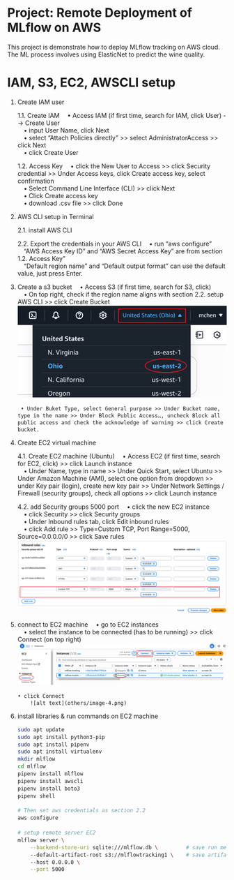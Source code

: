Project: Remote Deployment of MLflow on AWS
===========================================
This project is demonstrate how to deploy MLflow tracking on AWS cloud. The ML process involves using ElasticNet to predict the wine quality.

IAM, S3, EC2, AWSCLI setup
==========================
1.  Create IAM user
       
    1.1. Create IAM
         &emsp;• Access IAM (if first time, search for IAM, click User) -->  Create User  </br>
         &emsp;• input User Name, click Next </br>
         &emsp;• select “Attach Policies directly” >>  select AdministratorAccess >> click Next </br>
         &emsp;• click Create User

    1.2. Access Key
         &emsp;• click the New User to Access >> click Security credential >> Under Access keys, click Create access key, select confirmation </br>
         &emsp;• Select Command Line Interface (CLI) >> click Next </br>
         &emsp;• Click Create access key </br>
         &emsp;• download .csv file >> click Done
       
2.  AWS CLI setup in Terminal

    2.1. install AWS CLI

    2.2. Export the credentials in your AWS CLI
         &emsp;• run “aws configure”
            &emsp;“AWS Access Key ID” and “AWS Secret Access Key” are from section 1.2. Access Key” </br>
            &emsp;“Default region name” and  “Default output format” can use the default value, just press Enter.

3.  Create a s3 bucket
         &emsp;• Access S3 (if first time, search for S3, click) </br>
         &emsp;• On top right, check if the region name aligns with section 2.2. setup AWS CLI >> click Create Bucket</br>
            ![alt text](others/image-1.png)

         • Under Buket Type, select General purpose >> Under Bucket name, type in the name >> Under Block Public Access…, uncheck Block all public access and check the acknowledge of warning >> click Create bucket.

4.  Create EC2 virtual machine
       
    4.1. Create EC2 machine (Ubuntu)
         &emsp;• Access EC2 (if first time, search for EC2, click) >> click Launch instance </br>
         &emsp;• Under Name, type in name >> Under Quick Start, select Ubuntu >> Under Amazon Machine (AMI), select one option from dropdown >> under Key pair (login), create new key pair >> Under Network Settings / Firewall (security groups), check all options >> click Launch instance

    4.2. add Security groups 5000 port
         &emsp;• click the new EC2 instance </br>
         &emsp;• click Security >> click Security groups </br>
         &emsp;• Under Inbound rules tab, click Edit inbound rules </br>
         &emsp;• click Add rule >> Type=Custom TCP, Port Range=5000, Source=0.0.0.0/0 >> click Save rules
            ![alt text](others/image-2.png)

5.  connect to EC2 machine
         &emsp;• go to EC2 instances </br>
         &emsp;• select the instance to be connected (has to be running) >> click Connect (on top right)
            ![alt text](others/image-3.png)
    
        • click Connect
            ![alt text](others/image-4.png)


6.  install libraries & run commands on EC2 machine
    ```bash
    sudo apt update
    sudo apt install python3-pip
    sudo apt install pipenv
    sudo apt install virtualenv
    mkdir mlflow
    cd mlflow
    pipenv install mlflow
    pipenv install awscli
    pipenv install boto3
    pipenv shell

    # Then set aws credentials as section 2.2
    aws configure

    # setup remote server EC2
    mlflow server \
        --backend-store-uri sqlite:///mlflow.db \         # save run metadata on EC2 backend-store
        --default-artifact-root s3://mlflowtracking1 \    # save artifacts on s3 bucket
        --host 0.0.0.0 \
        --port 5000
    ```